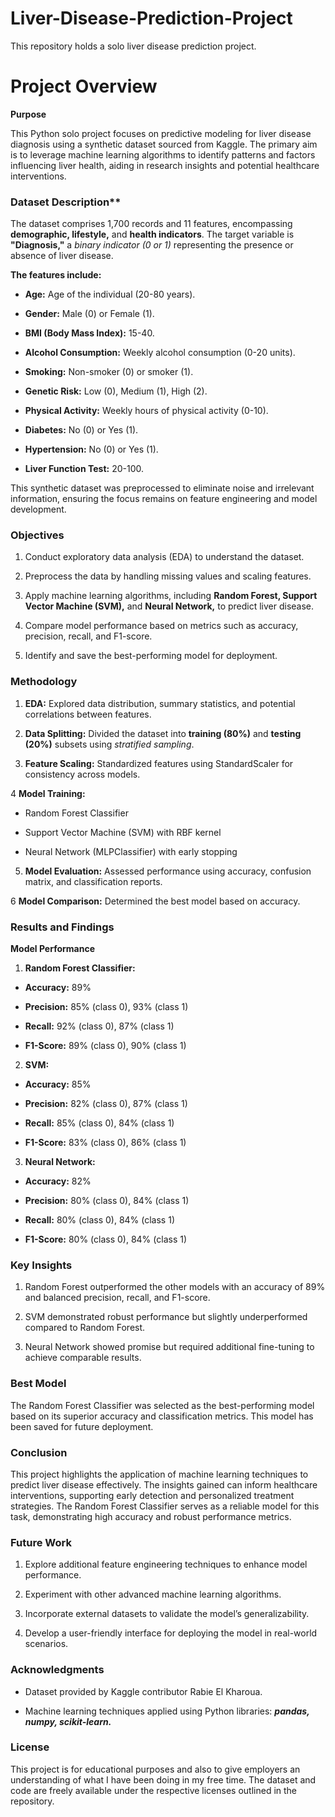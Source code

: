 # Liver-Disease-Prediction-Project
This repository holds a solo liver disease prediction project.

# Project Overview

**Purpose**

This Python solo project focuses on predictive modeling for liver disease diagnosis using a synthetic dataset sourced from Kaggle. The primary aim is to leverage machine learning algorithms to identify patterns and factors influencing liver health, aiding in research insights and potential healthcare interventions.

### Dataset Description**

The dataset comprises 1,700 records and 11 features, encompassing **demographic, lifestyle,** and **health indicators**. The target variable is **"Diagnosis,"** a *binary indicator (0 or 1)* representing the presence or absence of liver disease. 

**The features include:**

* **Age:** Age of the individual (20-80 years).

* **Gender:** Male (0) or Female (1).

* **BMI (Body Mass Index):** 15-40.

* **Alcohol Consumption:** Weekly alcohol consumption (0-20 units).

* **Smoking:** Non-smoker (0) or smoker (1).

* **Genetic Risk:** Low (0), Medium (1), High (2).

* **Physical Activity:** Weekly hours of physical activity (0-10).

* **Diabetes:** No (0) or Yes (1).

* **Hypertension:** No (0) or Yes (1).

* **Liver Function Test:** 20-100.

This synthetic dataset was preprocessed to eliminate noise and irrelevant information, ensuring the focus remains on feature engineering and model development.

### Objectives

1. Conduct exploratory data analysis (EDA) to understand the dataset.

2. Preprocess the data by handling missing values and scaling features.

3. Apply machine learning algorithms, including **Random Forest, Support Vector Machine (SVM),** and **Neural Network,** to predict liver disease.

4. Compare model performance based on metrics such as accuracy, precision, recall, and F1-score.

5. Identify and save the best-performing model for deployment.

### Methodology

1. **EDA:** Explored data distribution, summary statistics, and potential correlations between features.

2. **Data Splitting:** Divided the dataset into **training (80%)** and **testing (20%)** subsets using *stratified sampling*.

3. **Feature Scaling:** Standardized features using StandardScaler for consistency across models.

4 **Model Training:**

* Random Forest Classifier

* Support Vector Machine (SVM) with RBF kernel

* Neural Network (MLPClassifier) with early stopping

5. **Model Evaluation:** Assessed performance using accuracy, confusion matrix, and classification reports.

6 **Model Comparison:** Determined the best model based on accuracy.

### Results and Findings

**Model Performance**

1. **Random Forest Classifier:**

* **Accuracy:** 89%

* **Precision:** 85% (class 0), 93% (class 1)

* **Recall:** 92% (class 0), 87% (class 1)

* **F1-Score:** 89% (class 0), 90% (class 1)

2. **SVM:**

* **Accuracy:** 85%

* **Precision:** 82% (class 0), 87% (class 1)

* **Recall:** 85% (class 0), 84% (class 1)

* **F1-Score:** 83% (class 0), 86% (class 1)

3. **Neural Network:**

* **Accuracy:** 82%

* **Precision:** 80% (class 0), 84% (class 1)

* **Recall:** 80% (class 0), 84% (class 1)

* **F1-Score:** 80% (class 0), 84% (class 1)

### Key Insights

1. Random Forest outperformed the other models with an accuracy of 89% and balanced precision, recall, and F1-score.

2. SVM demonstrated robust performance but slightly underperformed compared to Random Forest.

3. Neural Network showed promise but required additional fine-tuning to achieve comparable results.

### Best Model

The Random Forest Classifier was selected as the best-performing model based on its superior accuracy and classification metrics. This model has been saved for future deployment.

### Conclusion

This project highlights the application of machine learning techniques to predict liver disease effectively. The insights gained can inform healthcare interventions, supporting early detection and personalized treatment strategies. The Random Forest Classifier serves as a reliable model for this task, demonstrating high accuracy and robust performance metrics.

### Future Work

1. Explore additional feature engineering techniques to enhance model performance.

2. Experiment with other advanced machine learning algorithms.

3. Incorporate external datasets to validate the model’s generalizability.

4. Develop a user-friendly interface for deploying the model in real-world scenarios.

### Acknowledgments

* Dataset provided by Kaggle contributor Rabie El Kharoua.

* Machine learning techniques applied using Python libraries: ***pandas, numpy, scikit-learn.***

### License

This project is for educational purposes and also to give employers an understanding of what I have been doing in my free time. The dataset and code are freely available under the respective licenses outlined in the repository.
